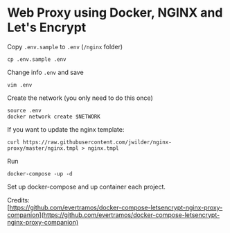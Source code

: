 # Web Proxy using Docker, NGINX and Let's Encrypt

Copy `.env.sample` to `.env` (`/nginx` folder)
```
cp .env.sample .env
```

Change info `.env` and save
```
vim .env
```

Create the network (you only need to do this once)
```
source .env
docker network create $NETWORK
```

If you want to update the nginx template:
```
curl https://raw.githubusercontent.com/jwilder/nginx-proxy/master/nginx.tmpl > nginx.tmpl
```

Run
```
docker-compose -up -d
```
Set up docker-compose and up container each project.  

Credits:  
[https://github.com/evertramos/docker-compose-letsencrypt-nginx-proxy-companion](https://github.com/evertramos/docker-compose-letsencrypt-nginx-proxy-companion)
